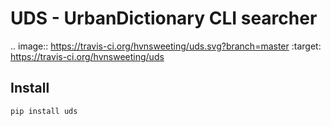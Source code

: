 # UDS - UrbanDictionary CLI searcher

.. image:: https://travis-ci.org/hvnsweeting/uds.svg?branch=master
    :target: https://travis-ci.org/hvnsweeting/uds

## Install

```
pip install uds
```
